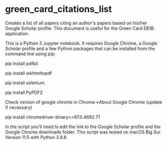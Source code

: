 # green_card_citations_list
Creates a list of all papers citing an author's papers based on his/her Google Scholar profile. This document is useful for the Green Card EB1B application.

This is a Python 3 Jupyter notebook. It requires Google Chrome, a Google Scholar profile and a few Python packages that can be installed from the command line using pip:

pip install pdfkit

pip install wkhtmltopdf

pip install selenium

pip install PyPDF2

Check version of google chrome in Chrome->About Google Chrome (update if necessary)

pip install chromedriver-binary==97.0.4692.71

In the script you'll need to edit the link to the Google Scholar profile and the Google Chrome downloads folder. This script was tested on macOS Big Sur Version 11.5 with Python 3.8.8.
